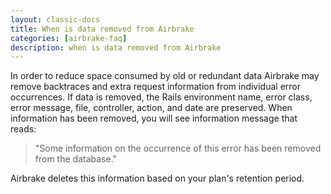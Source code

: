```yaml
---
layout: classic-docs
title: When is data removed from Airbrake
categories: [airbrake-faq]
description: when is data removed from Airbrake
---
```


In order to reduce space consumed by old or redundant data Airbrake may remove
backtraces and extra request information from individual error occurrences. If
data is removed, the Rails environment name, error class, error message, file,
controller, action, and date are preserved.  When information has been removed,
you will see information message that reads:

> "Some information on the occurrence of this error has been removed from the
database."

Airbrake deletes this information based on your plan's retention period.
